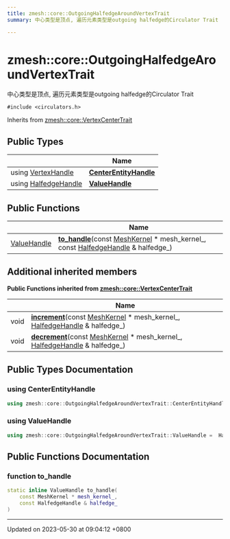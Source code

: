 ```yaml
---
title: zmesh::core::OutgoingHalfedgeAroundVertexTrait
summary: 中心类型是顶点, 遍历元素类型是outgoing halfedge的Circulator Trait 

---
```


# zmesh::core::OutgoingHalfedgeAroundVertexTrait



中心类型是顶点, 遍历元素类型是outgoing halfedge的Circulator Trait 


`#include <circulators.h>`

Inherits from [zmesh::core::VertexCenterTrait](Classes/structzmesh_1_1core_1_1_vertex_center_trait.md)

## Public Types

|                | Name           |
| -------------- | -------------- |
| using [VertexHandle](Classes/classzmesh_1_1core_1_1_vertex_handle.md) | **[CenterEntityHandle](Classes/structzmesh_1_1core_1_1_outgoing_halfedge_around_vertex_trait.md#using-centerentityhandle)**  |
| using [HalfedgeHandle](Classes/classzmesh_1_1core_1_1_halfedge_handle.md) | **[ValueHandle](Classes/structzmesh_1_1core_1_1_outgoing_halfedge_around_vertex_trait.md#using-valuehandle)**  |

## Public Functions

|                | Name           |
| -------------- | -------------- |
| [ValueHandle](Classes/structzmesh_1_1core_1_1_outgoing_halfedge_around_vertex_trait.md#using-valuehandle) | **[to_handle](Classes/structzmesh_1_1core_1_1_outgoing_halfedge_around_vertex_trait.md#function-to-handle)**(const [MeshKernel](Classes/classzmesh_1_1core_1_1_mesh_kernel.md) * mesh_kernel_, const [HalfedgeHandle](Classes/classzmesh_1_1core_1_1_halfedge_handle.md) & halfedge_) |

## Additional inherited members

**Public Functions inherited from [zmesh::core::VertexCenterTrait](Classes/structzmesh_1_1core_1_1_vertex_center_trait.md)**

|                | Name           |
| -------------- | -------------- |
| void | **[increment](Classes/structzmesh_1_1core_1_1_vertex_center_trait.md#function-increment)**(const [MeshKernel](Classes/classzmesh_1_1core_1_1_mesh_kernel.md) * mesh_kernel_, [HalfedgeHandle](Classes/classzmesh_1_1core_1_1_halfedge_handle.md) & halfedge_) |
| void | **[decrement](Classes/structzmesh_1_1core_1_1_vertex_center_trait.md#function-decrement)**(const [MeshKernel](Classes/classzmesh_1_1core_1_1_mesh_kernel.md) * mesh_kernel_, [HalfedgeHandle](Classes/classzmesh_1_1core_1_1_halfedge_handle.md) & halfedge_) |


## Public Types Documentation

### using CenterEntityHandle

```cpp
using zmesh::core::OutgoingHalfedgeAroundVertexTrait::CenterEntityHandle =  VertexHandle;
```


### using ValueHandle

```cpp
using zmesh::core::OutgoingHalfedgeAroundVertexTrait::ValueHandle =  HalfedgeHandle;
```


## Public Functions Documentation

### function to_handle

```cpp
static inline ValueHandle to_handle(
    const MeshKernel * mesh_kernel_,
    const HalfedgeHandle & halfedge_
)
```


-------------------------------

Updated on 2023-05-30 at 09:04:12 +0800